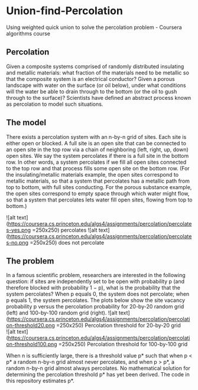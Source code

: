 # Union-find-Percolation
Using weighted quick union to solve the percolation problem - Coursera algorithms course

## Percolation
Given a composite systems comprised of randomly distributed insulating and metallic materials: what fraction of the materials need to be metallic so that the composite system is an electrical conductor? Given a porous landscape with water on the surface (or oil below), under what conditions will the water be able to drain through to the bottom (or the oil to gush through to the surface)? Scientists have defined an abstract process known as percolation to model such situations.

## The model
There exists a percolation system with an n-by-n grid of sites. Each site is either open or blocked. A full site is an open site that can be connected to an open site in the top row via a chain of neighboring (left, right, up, down) open sites. We say the system percolates if there is a full site in the bottom row. In other words, a system percolates if we fill all open sites connected to the top row and that process fills some open site on the bottom row. (For the insulating/metallic materials example, the open sites correspond to metallic materials, so that a system that percolates has a metallic path from top to bottom, with full sites conducting. For the porous substance example, the open sites correspond to empty space through which water might flow, so that a system that percolates lets water fill open sites, flowing from top to bottom.)

![alt text](https://coursera.cs.princeton.edu/algs4/assignments/percolation/percolates-yes.png =250x250)
percolates
![alt text](https://coursera.cs.princeton.edu/algs4/assignments/percolation/percolates-no.png =250x250)
does not percolate

## The problem 
In a famous scientific problem, researchers are interested in the following question: if sites are independently set to be open with probability p (and therefore blocked with probability 1 − p), what is the probability that the system percolates? When p equals 0, the system does not percolate; when p equals 1, the system percolates. The plots below show the site vacancy probability p versus the percolation probability for 20-by-20 random grid (left) and 100-by-100 random grid (right).
![alt text](https://coursera.cs.princeton.edu/algs4/assignments/percolation/percolation-threshold20.png =250x250)
Percolation threshold for 20-by-20 grid             
![alt text](https://coursera.cs.princeton.edu/algs4/assignments/percolation/percolation-threshold100.png =250x250)
Percolation threshold for 100-by-100 grid      

When n is sufficiently large, there is a threshold value p* such that when p < p* a random n-by-n grid almost never percolates, and when p > p*, a random n-by-n grid almost always percolates. No mathematical solution for determining the percolation threshold p* has yet been derived. The code in this repository estimates p*.
